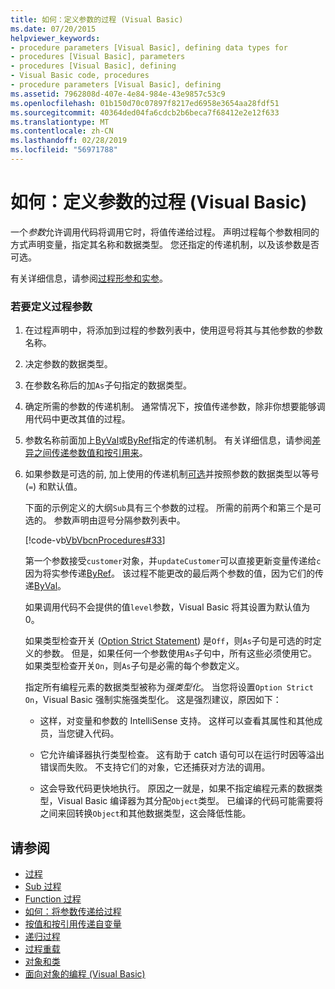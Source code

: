 ```yaml
---
title: 如何：定义参数的过程 (Visual Basic)
ms.date: 07/20/2015
helpviewer_keywords:
- procedure parameters [Visual Basic], defining data types for
- procedures [Visual Basic], parameters
- procedures [Visual Basic], defining
- Visual Basic code, procedures
- procedure parameters [Visual Basic], defining
ms.assetid: 7962808d-407e-4e84-984e-43e9857c53c9
ms.openlocfilehash: 01b150d70c07897f8217ed6958e3654aa28fdf51
ms.sourcegitcommit: 40364ded04fa6cdcb2b6beca7f68412e2e12f633
ms.translationtype: MT
ms.contentlocale: zh-CN
ms.lasthandoff: 02/28/2019
ms.locfileid: "56971788"
---
```

# <a name="how-to-define-a-parameter-for-a-procedure-visual-basic"></a>如何：定义参数的过程 (Visual Basic)
一个*参数*允许调用代码将调用它时，将值传递给过程。 声明过程每个参数相同的方式声明变量，指定其名称和数据类型。 您还指定的传递机制，以及该参数是否可选。  
  
 有关详细信息，请参阅[过程形参和实参](./procedure-parameters-and-arguments.md)。  
  
### <a name="to-define-a-procedure-parameter"></a>若要定义过程参数  
  
1.  在过程声明中，将添加到过程的参数列表中，使用逗号将其与其他参数的参数名称。  
  
2.  决定参数的数据类型。  
  
3.  在参数名称后的加`As`子句指定的数据类型。  
  
4.  确定所需的参数的传递机制。 通常情况下，按值传递参数，除非你想要能够调用代码中更改其值的过程。  
  
5.  参数名称前面加上[ByVal](../../../../visual-basic/language-reference/modifiers/byval.md)或[ByRef](../../../../visual-basic/language-reference/modifiers/byref.md)指定的传递机制。 有关详细信息，请参阅[差异之间传递参数值和按引用来](./differences-between-passing-an-argument-by-value-and-by-reference.md)。  
  
6.  如果参数是可选的前, 加上使用的传递机制[可选](../../../../visual-basic/language-reference/modifiers/optional.md)并按照参数的数据类型以等号 (`=`) 和默认值。  
  
     下面的示例定义的大纲`Sub`具有三个参数的过程。 所需的前两个和第三个是可选的。 参数声明由逗号分隔参数列表中。  
  
     [!code-vb[VbVbcnProcedures#33](~/samples/snippets/visualbasic/VS_Snippets_VBCSharp/VbVbcnProcedures/VB/Class1.vb#33)]  
  
     第一个参数接受`customer`对象，并`updateCustomer`可以直接更新变量传递给`c`因为将实参传递[ByRef](../../../../visual-basic/language-reference/modifiers/byref.md)。 该过程不能更改的最后两个参数的值，因为它们的传递[ByVal](../../../../visual-basic/language-reference/modifiers/byval.md)。  
  
     如果调用代码不会提供的值`level`参数，Visual Basic 将其设置为默认值为 0。  
  
     如果类型检查开关 ([Option Strict Statement](../../../../visual-basic/language-reference/statements/option-strict-statement.md)) 是`Off`，则`As`子句是可选的时定义的参数。 但是，如果任何一个参数使用`As`子句中，所有这些必须使用它。 如果类型检查开关`On`，则`As`子句是必需的每个参数定义。  
  
     指定所有编程元素的数据类型被称为*强类型化*。 当您将设置`Option Strict On`，Visual Basic 强制实施强类型化。 这是强烈建议，原因如下：  
  
    -   这样，对变量和参数的 IntelliSense 支持。 这样可以查看其属性和其他成员，当您键入代码。  
  
    -   它允许编译器执行类型检查。 这有助于 catch 语句可以在运行时因等溢出错误而失败。 不支持它们的对象，它还捕获对方法的调用。  
  
    -   这会导致代码更快地执行。 原因之一就是，如果不指定编程元素的数据类型，Visual Basic 编译器为其分配`Object`类型。 已编译的代码可能需要将之间来回转换`Object`和其他数据类型，这会降低性能。  
  
## <a name="see-also"></a>请参阅

- [过程](./index.md)
- [Sub 过程](./sub-procedures.md)
- [Function 过程](./function-procedures.md)
- [如何：将参数传递给过程](./how-to-pass-arguments-to-a-procedure.md)
- [按值和按引用传递自变量](./passing-arguments-by-value-and-by-reference.md)
- [递归过程](./recursive-procedures.md)
- [过程重载](./procedure-overloading.md)
- [对象和类](../../../../visual-basic/programming-guide/language-features/objects-and-classes/index.md)
- [面向对象的编程 (Visual Basic)](../../concepts/object-oriented-programming.md)

